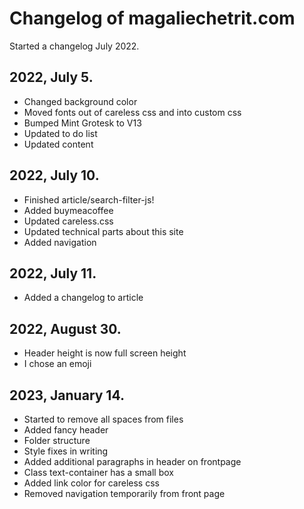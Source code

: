 # Changelog of magaliechetrit.com

Started a changelog July 2022. 

## 2022, July 5.
- Changed background color
- Moved fonts out of careless css and into custom css
- Bumped Mint Grotesk to V13
- Updated to do list
- Updated content

## 2022, July 10.
- Finished article/search-filter-js!
- Added buymeacoffee
- Updated careless.css
- Updated technical parts about this site
- Added navigation

## 2022, July 11.
- Added a changelog to article

## 2022, August 30.
- Header height is now full screen height
- I chose an emoji

## 2023, January 14.
- Started to remove all spaces from files
- Added fancy header
- Folder structure
- Style fixes in writing
- Added additional paragraphs in header on frontpage
- Class text-container has a small box
- Added link color for careless css
- Removed navigation temporarily from front page